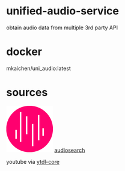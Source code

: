 # unified-audio-service

obtain audio data from multiple 3rd party API

# docker
mkaichen/uni_audio:latest

# sources

![alt tag](https://github.com/mingkaic/unified-audio-service/blob/master/legal/audiosearch_logos/audiosearch_logo_128.png)
[audiosearch](https://www.audiosear.ch/) 

youtube via [ytdl-core](https://github.com/fent/node-ytdl-core)
